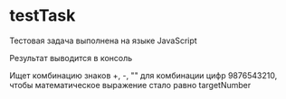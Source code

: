 # testTask
Тестовая задача выполнена на языке JavaScript

Результат выводится в консоль

Ищет комбинацию знаков +, -, "" для комбинации цифр 9876543210, чтобы математическое выражение стало равно targetNumber

